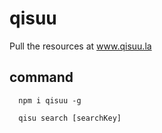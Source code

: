 # qisuu

Pull the resources at www.qisuu.la

## command

````node
  npm i qisuu -g

  qisu search [searchKey]
````